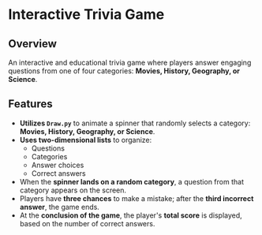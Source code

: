 # Interactive Trivia Game

## Overview

An interactive and educational trivia game where players answer engaging questions from one of four categories: **Movies, History, Geography, or Science**.

## Features

- **Utilizes `Draw.py`** to animate a spinner that randomly selects a category: **Movies, History, Geography, or Science**.
- **Uses two-dimensional lists** to organize:
  - Questions  
  - Categories  
  - Answer choices  
  - Correct answers  
- When the **spinner lands on a random category**, a question from that category appears on the screen.
- Players have **three chances** to make a mistake; after the **third incorrect answer**, the game ends.
- At the **conclusion of the game**, the player's **total score** is displayed, based on the number of correct answers.
